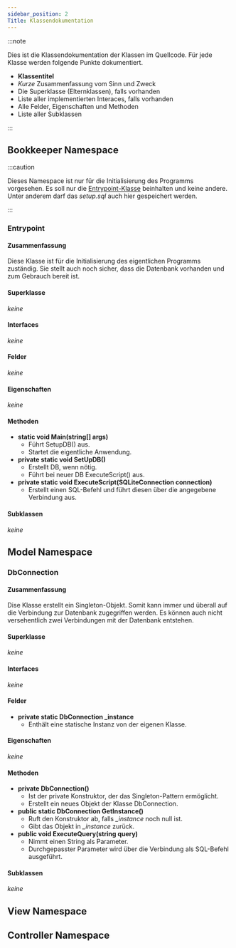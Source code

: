 ```yaml
---
sidebar_position: 2
Title: Klassendokumentation
---
```

:::note

Dies ist die Klassendokumentation der Klassen im Quellcode. Für jede Klasse werden folgende Punkte dokumentiert.

- **Klassentitel**
- *Kurze* Zusammenfassung vom Sinn und Zweck
- Die Superklasse (Elternklassen), falls vorhanden
- Liste aller implementierten Interaces, falls vorhanden
- Alle Felder, Eigenschaften und Methoden
- Liste aller Subklassen

:::

## Bookkeeper Namespace

:::caution

Dieses Namespace ist nur für die Initialisierung des Programms vorgesehen. Es soll nur die [Entrypoint-Klasse](#entrypoint) beinhalten und keine andere. Unter anderem darf das *setup.sql* auch hier gespeichert werden.

:::

### Entrypoint

#### Zusammenfassung

Diese Klasse ist für die Initialisierung des eigentlichen Programms zuständig. Sie stellt auch noch sicher, dass die Datenbank vorhanden und zum Gebrauch bereit ist.

#### Superklasse

*keine*

#### Interfaces

*keine*

#### Felder

*keine*

#### Eigenschaften

*keine*

#### Methoden

- **static void Main(string[] args)**
   - Führt SetupDB() aus.
   - Startet die eigentliche Anwendung.
- **private static void SetUpDB()**
   - Erstellt DB, wenn nötig.
   - Führt bei neuer DB ExecuteScript() aus.
- **private static void ExecuteScript(SQLiteConnection connection)**
   - Erstellt einen SQL-Befehl und führt diesen über die angegebene Verbindung aus.

#### Subklassen

*keine*

## Model Namespace

### DbConnection

#### Zusammenfassung

Dise Klasse erstellt ein Singleton-Objekt. Somit kann immer und überall auf die Verbindung zur Datenbank zugegriffen werden. Es können auch nicht versehentlich zwei Verbindungen mit der Datenbank entstehen.

#### Superklasse

*keine*

#### Interfaces

*keine*

#### Felder

 - **private static DbConnection _instance**
   - Enthält eine statische Instanz von der eigenen Klasse.

#### Eigenschaften

*keine*

#### Methoden

- **private DbConnection()**
  - Ist der private Konstruktor, der das Singleton-Pattern ermöglicht.
  - Erstellt ein neues Objekt der Klasse DbConnection.
- **public static DbConnection GetInstance()**
  - Ruft den Konstruktor ab, falls *_instance* noch null ist.
  - Gibt das Objekt in *_instance* zurück.
- **public void ExecuteQuery(string query)**
  - Nimmt einen String als Parameter.
  - Durchgepasster Parameter wird über die Verbindung als SQL-Befehl ausgeführt.

#### Subklassen

*keine*

## View Namespace

## Controller Namespace

